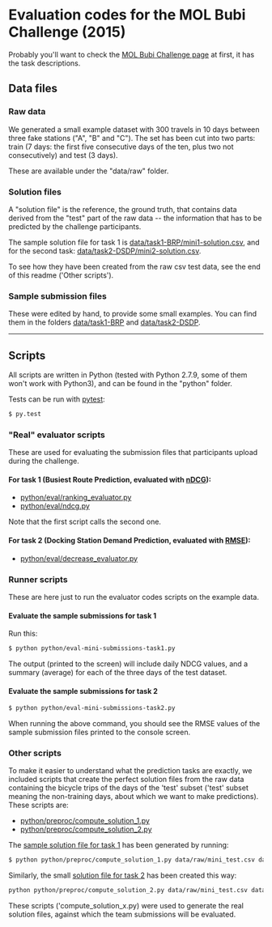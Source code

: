 # Evaluation codes for the MOL Bubi Challenge (2015)

Probably you'll want to check the [MOL Bubi Challenge page](https://dms.sztaki.hu/bubi) at first, it has the task descriptions.

## Data files

### Raw data

We generated a small example dataset with 300 travels in 10 days between three fake stations ("A", "B" and "C").
The set has been cut into two parts: train (7 days: the first five consecutive days of the ten, plus two not consecutively) and test (3 days).

These are available under the "data/raw" folder.

### Solution files

A "solution file" is the reference, the ground truth, that contains data derived from the
"test" part of the raw data -- the information that has to be predicted by the challenge participants.

The sample solution file for task 1 is [data/task1-BRP/mini1-solution.csv](https://github.com/bubichallenge/challenge-codes/blob/master/data/task1-BRP/mini1-solution.csv), and for the second task: [data/task2-DSDP/mini2-solution.csv](https://github.com/bubichallenge/challenge-codes/blob/master/data/task2-DSDP/mini2-solution.csv).

To see how they have been created from the raw csv test data, see the end of this readme ('Other scripts').


### Sample submission files

These were edited by hand, to provide some small examples. You can find them in the folders [data/task1-BRP](https://github.com/bubichallenge/challenge-codes/tree/master/data/task1-BRP) and [data/task2-DSDP](https://github.com/bubichallenge/challenge-codes/tree/master/data/task2-DSDP).

---------

## Scripts

All scripts are written in Python (tested with Python 2.7.9, some of them won't work with Python3), 
and can be found in the "python" folder.

Tests can be run with [pytest](http://pytest.org "py.test"):

```bash
$ py.test
```

### "Real" evaluator scripts

These are used for evaluating the submission files that participants upload during the challenge.

#### For task 1 (Busiest Route Prediction, evaluated with [nDCG](https://en.wikipedia.org/wiki/Discounted_cumulative_gain)):

- [python/eval/ranking_evaluator.py](https://github.com/bubichallenge/challenge-codes/blob/master/python/eval/ranking_evaluator.py)
- [python/eval/ndcg.py](https://github.com/bubichallenge/challenge-codes/blob/master/python/eval/ndcg.py)

Note that the first script calls the second one.

#### For task 2 (Docking Station Demand Prediction, evaluated with [RMSE](https://en.wikipedia.org/wiki/Root-mean-square_deviation)):

- [python/eval/decrease_evaluator.py](https://github.com/bubichallenge/challenge-codes/blob/master/python/eval/decrease_evaluator.py)

### Runner scripts

These are here just to run the evaluator codes scripts on the example data.

#### Evaluate the sample submissions for task 1

Run this:

```bash
$ python python/eval-mini-submissions-task1.py
```

The output (printed to the screen) will include daily NDCG values, and a summary (average) for each of the three days of the test dataset.


#### Evaluate the sample submissions for task 2

```bash
$ python python/eval-mini-submissions-task2.py
```
When running the above command, you should see the RMSE values of the sample submission files printed to the console screen.

### Other scripts

To make it easier to understand what the prediction tasks are exactly, we included scripts that create the perfect solution files from the raw data containing the bicycle trips of the days of the 'test' subset ('test' subset meaning the non-training days, about which we want to make predictions).
These scripts are: 
- [python/preproc/compute_solution_1.py](https://github.com/bubichallenge/challenge-codes/blob/master/python/preproc/compute_solution_1.py)
- [python/preproc/compute_solution_2.py](https://github.com/bubichallenge/challenge-codes/blob/master/python/preproc/compute_solution_2.py)

The [sample solution file for task 1](https://github.com/bubichallenge/challenge-codes/blob/master/data/task1-BRP/mini1-solution.csv)
has been generated by running:

```bash
$ python python/preproc/compute_solution_1.py data/raw/mini_test.csv data/task1-BRP/mini1-solution.csv
```

Similarly, the small [solution file for task 2](https://github.com/bubichallenge/challenge-codes/blob/master/data/task2-DSDP/mini2-solution.csv) has been created this way:

```bash
python python/preproc/compute_solution_2.py data/raw/mini_test.csv data/task2-DSDP/mini2-solution.csv
```

These scripts ('compute_solution_x.py) were used to generate the real solution files, against which the team submissions will be evaluated.
